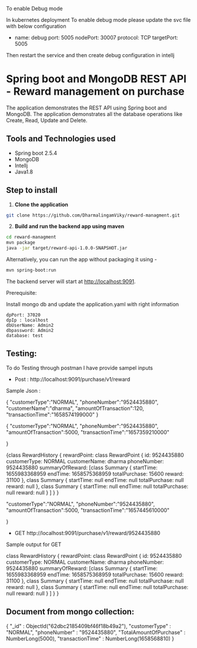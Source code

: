 To enable Debug mode


In kubernetes deployment To enable debug mode please update the svc file with below configuration

- name: debug
    port: 5005
    nodePort: 30007
    protocol: TCP
    targetPort: 5005

	
Then restart the service and then create debug configuration in intellj


# Spring boot and MongoDB REST API - Reward management on purchase

The application demonstrates the REST API using Spring boot and MongoDB. The application demonstrates all the database operations like Create, Read, Update and Delete.

## Tools and Technologies used

* Spring boot 2.5.4
* MongoDB
* Intellj
* Java1.8


## Step to install

1. **Clone the application**

```bash
git clone https://github.com/DharmalingamViky/reward-managment.git
```

2. **Build and run the backend app using maven**

```bash
cd reward-managment
mvn package
java -jar target/reward-api-1.0.0-SNAPSHOT.jar
```

Alternatively, you can run the app without packaging it using -

```bash
mvn spring-boot:run
```

The backend server will start at <http://localhost:9091>.


Prerequisite:

Install mongo db and update the application.yaml with right information

	dpPort: 37020
	dpIp : localhost
	dbUserName: Admin2
	dbpassword: Admin2
	database: test
	
	
## Testing:

To do Testing through postman I have provide sampel inputs



* Post : http://localhost:9091/purchase/v1/reward

Sample Json :

 {
  "customerType":"NORMAL",
 "phoneNumber":"9524435880",
 "customerName":"dharma",
 "amountOfTransaction":120,
 "transactionTime":"1658574199000"
 }
 
 
 {
 "customerType":"NORMAL",
 "phoneNumber":"9524435880",
 "amountOfTransaction":5000,
 "transactionTime":"1657359210000"
 
 }
 
  
 {class RewardHistory {
    rewardPoint: class RewardPoint {
        id: 9524435880
        customerType: NORMAL
        customerName: dharma
        phoneNumber: 9524435880
        summaryOfReward: [class Summary {
            startTime: 1655983368959
            endTime: 1658575368959
            totalPurchase: 15600
            reward: 31100
            }, class Summary {
            startTime: null
            endTime: null
            totalPurchase: null
            reward: null
            }, class Summary {
            startTime: null
            endTime: null
            totalPurchase: null
            reward: null
            }
        ]
    }
}

 "customerType":"NORMAL",
 "phoneNumber":"9524435880",
 "amountOfTransaction":5000,
 "transactionTime":"1657445610000"
 
 }
 
 
 * GET http://localhost:9091/purchase/v1/reward/9524435880
 
 Sample output for GET
 
 class RewardHistory {
    rewardPoint: class RewardPoint {
        id: 9524435880
        customerType: NORMAL
        customerName: dharma
        phoneNumber: 9524435880
        summaryOfReward: [class Summary {
            startTime: 1655983368959
            endTime: 1658575368959
            totalPurchase: 15600
            reward: 31100
            }, class Summary {
            startTime: null
            endTime: null
            totalPurchase: null
            reward: null
            }, class Summary {
            startTime: null
            endTime: null
            totalPurchase: null
            reward: null
            }
        ]
    }
}
 

 
## Document from mongo collection:
 
 {
    "_id" : ObjectId("62dbc2185409bf46f18b49a2"),
    "customerType" : "NORMAL",
    "phoneNumber" : "9524435880",
    "TotalAmountOfPurchase" : NumberLong(5000),
    "transactionTime" : NumberLong(1658568810)
}